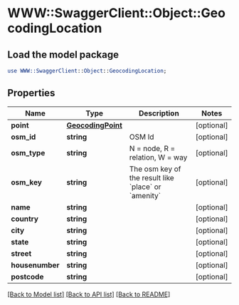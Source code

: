 # WWW::SwaggerClient::Object::GeocodingLocation

## Load the model package
```perl
use WWW::SwaggerClient::Object::GeocodingLocation;
```

## Properties
Name | Type | Description | Notes
------------ | ------------- | ------------- | -------------
**point** | [**GeocodingPoint**](GeocodingPoint.md) |  | [optional] 
**osm_id** | **string** | OSM Id | [optional] 
**osm_type** | **string** | N &#x3D; node, R &#x3D; relation, W &#x3D; way | [optional] 
**osm_key** | **string** | The osm key of the result like &#x60;place&#x60; or &#x60;amenity&#x60; | [optional] 
**name** | **string** |  | [optional] 
**country** | **string** |  | [optional] 
**city** | **string** |  | [optional] 
**state** | **string** |  | [optional] 
**street** | **string** |  | [optional] 
**housenumber** | **string** |  | [optional] 
**postcode** | **string** |  | [optional] 

[[Back to Model list]](../README.md#documentation-for-models) [[Back to API list]](../README.md#documentation-for-api-endpoints) [[Back to README]](../README.md)


